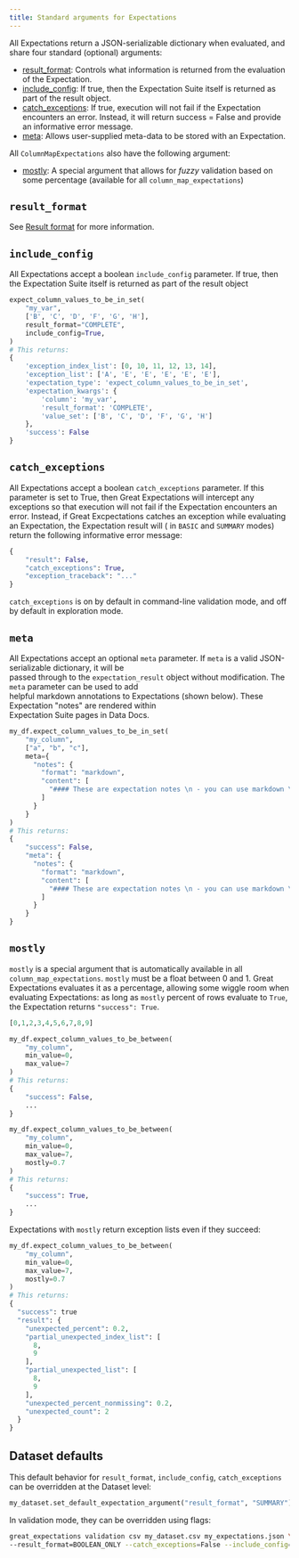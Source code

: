 ```yaml
---
title: Standard arguments for Expectations
---
```



All Expectations return a JSON-serializable dictionary when evaluated, and share four standard (optional) arguments:
* [result_format](#result_format): Controls what information is returned from the evaluation of the Expectation.
* [include_config](#include_config): If true, then the Expectation Suite itself is returned as part of the result
  object.
* [catch_exceptions](#catch_exceptions): If true, execution will not fail if the Expectation encounters an error.
  Instead, it will return success = False and provide an informative error message.
* [meta](#meta): Allows user-supplied meta-data to be stored with an Expectation.

All `ColumnMapExpectations` also have the following argument:
* [mostly](#mostly): A special argument that allows for _fuzzy_ validation based on some percentage (available for all `column_map_expectations`)

## `result_format`
See [Result format](./result_format.md) for more information.

## `include_config`

All Expectations accept a boolean `include_config` parameter. If true, then the Expectation Suite itself is returned as
part of the result object

```python
expect_column_values_to_be_in_set(
    "my_var",
    ['B', 'C', 'D', 'F', 'G', 'H'],
    result_format="COMPLETE",
    include_config=True,
)
# This returns:
{
    'exception_index_list': [0, 10, 11, 12, 13, 14],
    'exception_list': ['A', 'E', 'E', 'E', 'E', 'E'],
    'expectation_type': 'expect_column_values_to_be_in_set',
    'expectation_kwargs': {
        'column': 'my_var',
        'result_format': 'COMPLETE',
        'value_set': ['B', 'C', 'D', 'F', 'G', 'H']
    },
    'success': False
}
```

## `catch_exceptions`

All Expectations accept a boolean `catch_exceptions` parameter. If this parameter is set to True, then Great
Expectations will intercept any exceptions so that execution will not fail if the Expectation encounters an error.
Instead, if Great Excpectations catches an exception while evaluating an Expectation, the Expectation result will (
in `BASIC` and `SUMMARY` modes) return the following informative error message:

```python
{
    "result": False,
    "catch_exceptions": True,
    "exception_traceback": "..."
}
```

`catch_exceptions` is on by default in command-line validation mode, and off by default in exploration mode.

## `meta`

All Expectations accept an optional `meta` parameter. If `meta` is a valid JSON-serializable dictionary, it will be \
passed through to the `expectation_result` object without modification. The `meta` parameter can be used to add \
helpful markdown annotations to Expectations (shown below). These Expectation "notes" are rendered within \
Expectation Suite pages in Data Docs.

```python
my_df.expect_column_values_to_be_in_set(
    "my_column",
    ["a", "b", "c"],
    meta={
      "notes": {
        "format": "markdown",
        "content": [
          "#### These are expectation notes \n - you can use markdown \n - or just strings"
        ]
      }
    }
)
# This returns:
{
    "success": False,
    "meta": {
      "notes": {
        "format": "markdown",
        "content": [
          "#### These are expectation notes \n - you can use markdown \n - or just strings"
        ]
      }
    }
}
```

## `mostly`

`mostly` is a special argument that is automatically available in all `column_map_expectations`. `mostly` must be a 
float between 0 and 1. Great Expectations evaluates it as a percentage, allowing some wiggle room when evaluating 
Expectations: as long as `mostly` percent of rows evaluate to `True`, the Expectation returns `"success": True`.

```python
[0,1,2,3,4,5,6,7,8,9]

my_df.expect_column_values_to_be_between(
    "my_column",
    min_value=0,
    max_value=7
)
# This returns:
{
    "success": False,
    ...
}

my_df.expect_column_values_to_be_between(
    "my_column",
    min_value=0,
    max_value=7,
    mostly=0.7
)
# This returns:
{
    "success": True,
    ...
}
```

Expectations with `mostly` return exception lists even if they succeed:

```python
my_df.expect_column_values_to_be_between(
    "my_column",
    min_value=0,
    max_value=7,
    mostly=0.7
)
# This returns:
{
  "success": true
  "result": {
    "unexpected_percent": 0.2,
    "partial_unexpected_index_list": [
      8,
      9
    ],
    "partial_unexpected_list": [
      8,
      9
    ],
    "unexpected_percent_nonmissing": 0.2,
    "unexpected_count": 2
  }
}
```

## Dataset defaults

This default behavior for `result_format`, `include_config`, `catch_exceptions` can be overridden at the Dataset level:

```python
my_dataset.set_default_expectation_argument("result_format", "SUMMARY")
```

In validation mode, they can be overridden using flags:

```bash
great_expectations validation csv my_dataset.csv my_expectations.json \ 
--result_format=BOOLEAN_ONLY --catch_exceptions=False --include_config=True
```
